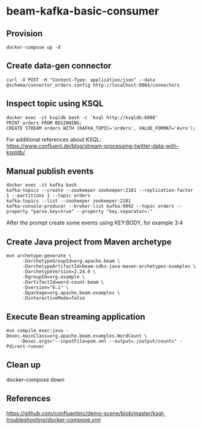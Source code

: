 # beam-kafka-basic-consumer

## Provision

    docker-compose up -d

## Create data-gen connector

    curl -X POST -H "Content-Type: application/json" --data @schema/connector_orders.config http://localhost:8084/connectors

## Inspect topic using KSQL

````
docker exec -it ksqldb bash -c 'ksql http://ksqldb:8088'
PRINT orders FROM BEGINNING;
CREATE STREAM orders WITH (KAFKA_TOPIC='orders', VALUE_FORMAT='Avro');
````

For additional references about KSQL: https://www.confluent.de/blog/stream-processing-twitter-data-with-ksqldb/

## Manual publish events

````
docker exec -it kafka bash
kafka-topics --create --zookeeper zookeeper:2181 --replication-factor 1 --partitions 1 --topic orders
kafka-topics --list --zookeeper zookeeper:2181
kafka-console-producer --broker-list kafka:9092 --topic orders --property "parse.key=true" --property "key.separator=:"
````

After the prompt create some events using KEY:BODY, for example 3:4

## Create Java project from Maven archetype

````
mvn archetype:generate \
      -DarchetypeGroupId=org.apache.beam \
      -DarchetypeArtifactId=beam-sdks-java-maven-archetypes-examples \
      -DarchetypeVersion=2.24.0 \
      -DgroupId=org.example \
      -DartifactId=word-count-beam \
      -Dversion="0.1" \
      -Dpackage=org.apache.beam.examples \
      -DinteractiveMode=false
````

## Execute Bean streaming application

````
mvn compile exec:java -Dexec.mainClass=org.apache.beam.examples.WordCount \
     -Dexec.args="--inputFile=pom.xml --output=./output/counts" -Pdirect-runner
````

## Clean up

docker-compose down

## References

https://github.com/confluentinc/demo-scene/blob/master/ksql-troubleshooting/docker-compose.yml
